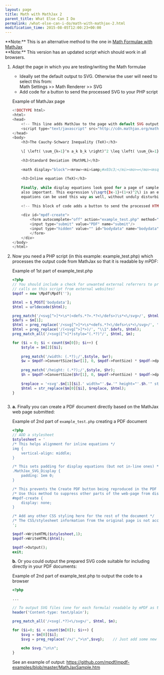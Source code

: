 ```yaml
---
layout: page
title: Math with MathJax 2
parent_title: What Else Can I Do
permalink: /what-else-can-i-do/math-with-mathjax-2.html
modification_time: 2015-08-05T12:00:23+00:00
---
```


<div class="alert alert-info" role="alert" markdown="1">
  **Note:** This is an alternative method to the one in
  <a href="{{ "/what-else-can-i-do/math-formulae-with-mathjax.html" | prepend: site.baseurl }}">Math Formulae with MathJax</a>
</div>

<div class="alert alert-info" role="alert" markdown="1">
  **Note:** This version has an updated script which should work in all browsers.
</div>

1.  Adapt the page in which you are testing/writing the Math formulae

    - Ideally set the default output to SVG. Otherwise the user will need to select this from:  
      Math Settings >> Math Renderer >> SVG
    - Add code for a button to send the processed SVG to your PHP script

    Example of MathJax page
    
    ```php
    <!DOCTYPE html>
    <html>
    <head>
        <!-- This line adds MathJax to the page with default SVG output -->
        <script type="text/javascript" src="http://cdn.mathjax.org/mathjax/latest/MathJax.js?config=TeX-AMS-MML_SVG"></script>
    </head>
    <body>
        <h3>The Cauchy-Schwarz Inequality (TeX)</h3>
        
        \[ \left( \sum_{k=1}^n a_k b_k \right)^2 \leq \left( \sum_{k=1}^n a_k^2 \right) \left( \sum_{k=1}^n b_k^2 \right) \]
        
        <h3>Standard Deviation (MathML)</h3>
        
        <math display="block"><mrow><mi>&amp;#x03c3;</mi><mo>=</mo><msqrt><mrow><mfrac><mrow><mn>1</mn></mrow><mrow><mi>N</mi></mrow></mfrac><mstyle displaystyle="true"><mrow><munderover><mrow><mo>&amp;#x2211;</mo></mrow><mrow><mi>i</mi><mo>=</mo><mn>1</mn></mrow><mrow><mi>N</mi></mrow></munderover><mrow><msup><mrow><mo stretchy="false">(</mo><msub><mrow><mi>x</mi></mrow><mrow><mi>i</mi></mrow></msub><mo>&amp;#x2212;</mo><mi>&amp;#x03bc;</mi><mo stretchy="false">)</mo></mrow><mrow><mn>2</mn></mrow></msup></mrow></mrow></mstyle></mrow></msqrt><mo>.</mo></mrow></math>
        
        <h3>Inline equation (TeX)</h3>
        
        Finally, while display equations look good for a page of samples, the ability to mix math and text in a paragraph is
        also important. This expression \(\sqrt{3x-1}+(1+x)^2\) is an example of an inline equation.  As you see, MathJax
        equations can be used this way as well, without unduly disturbing the spacing between lines.
        
        <!-- This block of code adds a button to send the processed HTML code to your script: example_test.php -->
        
        <div id="mpdf-create">
            <form autocomplete="off" action="example_test.php" method="POST" id="pdfform" onSubmit="document.getElementById('bodydata').value=encodeURIComponent(document.body.innerHTML);">
            <input type="submit" value="PDF" name="submit"/>
            <input type="hidden" value="" id="bodydata" name="bodydata" />
            </form>
        </div>
    </body>
    </html>
    
    ```

2.  Now you need a PHP script (in this example: <span class="filename">example_test.php</span>) which processes the output
    code from MathJax so that it is readable by mPDF:

    Example of 1st part of example_test.php

    ```php
    <?php
    // You should include a check for unwanted external referrers to prevent
    // calls on this script from external websites!
    $mpdf = new \Mpdf\Mpdf('');
    
    $html = $_POST['bodydata'];
    $html = urldecode($html);
    
    preg_match('/<svg[^>]*>\s*(<defs.*?>.*?<\/defs>)\s*<\/svg>/', $html, $m);
    $defs = $m[1];
    $html = preg_replace('/<svg[^>]*>\s*<defs.*?<\/defs>\s*<\/svg>/', '', $html);
    $html = preg_replace('/(<svg[^>]*>)/', "\\1".$defs, $html);
    preg_match_all('/<svg([^>]*)style="(.*?)"/', $html, $m);

    for ($i = 0; $i < count($m[0]); $i++) {
        $style = $m[2][$i];
      
        preg_match('/width: (.*?);/',$style, $wr);
        $w = $mpdf->ConvertSize($wr[1], 0, $mpdf->FontSize) * $mpdf->dpi/25.4;
      
        preg_match('/height: (.*?);/',$style, $hr);
        $h = $mpdf->ConvertSize($hr[1], 0, $mpdf->FontSize) * $mpdf->dpi/25.4;
      
        $replace = '<svg'.$m[1][$i].' width="'.$w.'" height="'.$h.'" style="'.$m[2][$i].'"';
        $html = str_replace($m[0][$i], $replace, $html);
    }
        
    ```
    
3.  **a.** Finally you can create a PDF document directly based on the MathJax web page submitted:
    
    Example of 2nd part of `example_test.php` creating a PDF document
    
    ```php
    <?php
    // ADD a stylesheet
    $stylesheet = '
    /* This helps alignment for inline equations */
    img { 
        vertical-align: middle; 
    }
    
    /* This sets padding for display equations (but not in-line ones) */
    .MathJax_SVG_Display { 
        padding: 1em 0; 
    }
    
    /* This prevents the Create PDF button being reproduced in the PDF document */
    /* Use this method to suppress other parts of the web-page from displaying */
    #mpdf-create { 
        display: none; 
    }
    
    /* Add any other CSS styling here for the rest of the document */
    /* The CSS/stylesheet information from the original page is not accessible here */
    ';
    
    $mpdf->WriteHTML($stylesheet,1);
    $mpdf->WriteHTML($html);
    
    $mpdf->Output();
    exit;

    ```
    
    **b.**  Or you could output the prepared SVG code suitable for including directly in your PDF documents:
    
    Example of 2nd part of example_test.php to output the code to a browser
    
    ```php
    <?php
    
    ...
    
    // To output SVG files (one for each formula) readable by mPDF as text output    
    header('Content-type: text/plain');
    
    preg_match_all('/<svg(.*?)<\/svg>/', $html, $m);
    
    for ($i=0; $i < count($m[0]); $i++) {    
        $svg = $m[0][$i];    
        $svg = preg_replace('/>/',">\n",$svg);    // Just add some new lines
        
        echo $svg."\n\n";
    }
    
    ```
    
    See an example of output: <a href="https://github.com/mpdf/mpdf-examples/blob/master/MathJaxSample.htm">https://github.com/mpdf/mpdf-examples/blob/master/MathJaxSample.htm</a>
